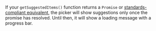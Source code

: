 If your `getSuggestedItems()` function returns a `Promise` or [standards-compliant equivalent](https://promisesaplus.com/), the picker will show suggestions only once the promise has resolved. Until then, it will show a loading message with a progress bar.
